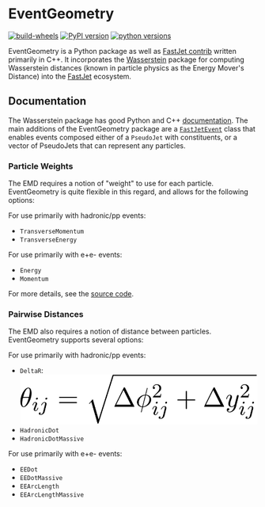 # EventGeometry

[![build-wheels](https://github.com/pkomiske/EventGeometry/actions/workflows/build-wheels.yml/badge.svg)](https://github.com/pkomiske/EventGeometry/actions)
[![PyPI version](https://badge.fury.io/py/EventGeometry.svg)](https://pypi.org/project/EventGeometry/)
[![python versions](https://img.shields.io/pypi/pyversions/EventGeometry)](https://pypi.org/project/EventGeometry/)

EventGeometry is a Python package as well as [FastJet contrib](https://fastjet.hepforge.org/contrib/) written primarily in C++. It incorporates the [Wasserstein](https://pkomiske.github.io/Wasserstein/) package for computing Wasserstein distances (known in particle physics as the Energy Mover's Distance) into the [FastJet](http://fastjet.fr) ecosystem.

## Documentation

The Wasserstein package has good Python and C++ [documentation](https://pkomiske.github.io/Wasserstein/docs/emd/). The main additions of the EventGeometry package are a [`FastJetEvent`](https://github.com/pkomiske/EventGeometry/blob/main/EventGeometry.hh#L123-L183) class that enables events composed either of a `PseudoJet` with constituents, or a vector of PseudoJets that can represent any particles.

### Particle Weights

The EMD requires a notion of "weight" to use for each particle. EventGeometry is quite flexible in this regard, and allows for the following options:

For use primarily with hadronic/pp events:

- `TransverseMomentum`
- `TransverseEnergy`

For use primarily with e+e- events:

- `Energy`
- `Momentum`

For more details, see the [source code](https://github.com/pkomiske/EventGeometry/blob/main/EventGeometry.hh#L186-L237).

### Pairwise Distances

The EMD also requires a notion of distance between particles. EventGeometry supports several options:

For use primarily with hadronic/pp events:

- `DeltaR`: ![Delta_R](images/DeltaR.svg)
- `HadronicDot`
- `HadronicDotMassive`

For use primarily with e+e- events:

- `EEDot`
- `EEDotMassive`
- `EEArcLength`
- `EEArcLengthMassive`
